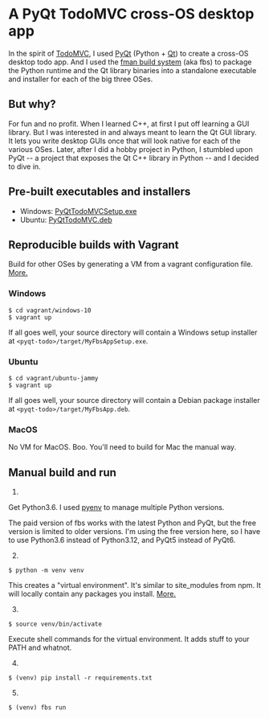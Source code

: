 # A PyQt TodoMVC cross-OS desktop app

In the spirit of [TodoMVC](https://todomvc.com/), I used [PyQt](https://riverbankcomputing.com/software/pyqt/intro) (Python + [Qt](https://doc.qt.io/qt-6/qt-intro.html)) to create a cross-OS desktop todo app. And I used the [fman build system](https://build-system.fman.io/) (aka fbs) to package the Python runtime and the Qt library binaries into a standalone executable and installer for each of the big three OSes.

## But why?

For fun and no profit. When I learned C++, at first I put off learning a GUI library. But I was interested in and always meant to learn the Qt GUI library. It lets you write desktop GUIs once that will look native for each of the various OSes. Later, after I did a hobby project in Python, I stumbled upon PyQt -- a project that exposes the Qt C++ library in Python -- and I decided to dive in.

## Pre-built executables and installers

* Windows: [PyQtTodoMVCSetup.exe](https://github.com/Jeff-Mott-OR/pyqt-todomvc/releases/download/1.0.0/PyQtTodoMVCSetup.exe)
* Ubuntu: [PyQtTodoMVC.deb](https://github.com/Jeff-Mott-OR/pyqt-todomvc/releases/download/1.0.0/PyQtTodoMVC.deb)

## Reproducible builds with Vagrant

Build for other OSes by generating a VM from a vagrant configuration file. [More.](https://developer.hashicorp.com/vagrant/intro)

### Windows

    $ cd vagrant/windows-10
    $ vagrant up

If all goes well, your source directory will contain a Windows setup installer at `<pyqt-todo>/target/MyFbsAppSetup.exe`.

### Ubuntu

    $ cd vagrant/ubuntu-jammy
    $ vagrant up

If all goes well, your source directory will contain a Debian package installer at `<pyqt-todo>/target/MyFbsApp.deb`.

### MacOS

No VM for MacOS. Boo. You'll need to build for Mac the manual way.

## Manual build and run

1.

Get Python3.6. I used [pyenv](https://github.com/pyenv/pyenv) to manage multiple Python versions.

The paid version of fbs works with the latest Python and PyQt, but the free version is limited to older versions. I'm using the free version here, so I have to use Python3.6 instead of Python3.12, and PyQt5 instead of PyQt6.

2.

    $ python -m venv venv

This creates a "virtual environment". It's similar to site_modules from npm. It will locally contain any packages you install. [More.](https://docs.python.org/3/library/venv.html)

3.

    $ source venv/bin/activate

Execute shell commands for the virtual environment. It adds stuff to your PATH and whatnot.

4.

    $ (venv) pip install -r requirements.txt

5.

    $ (venv) fbs run
